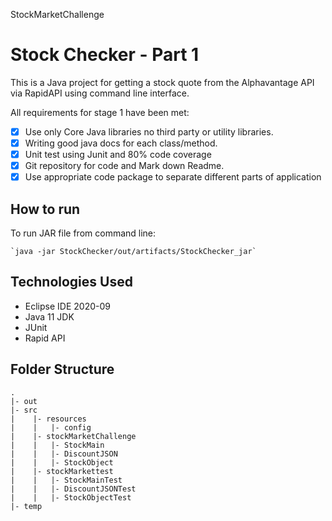 StockMarketChallenge

# Stock Checker - Part 1
This is a Java project for getting a stock quote from the Alphavantage API via RapidAPI using command line interface.

All requirements for stage 1 have been met:
- [x] Use only Core Java libraries no third party or utility libraries.
- [x] Writing good java docs for each class/method.
- [x] Unit test using Junit and 80% code coverage
- [x] Git repository for code and Mark down Readme.
- [x] Use appropriate code package to separate different parts of application

## How to run
To run JAR file from command line:

    `java -jar StockChecker/out/artifacts/StockChecker_jar`
    
## Technologies Used
- Eclipse IDE 2020-09
- Java 11 JDK
- JUnit
- Rapid API

## Folder Structure
```
.
|- out
|- src
|    |- resources
|    |   |- config
|    |- stockMarketChallenge
|    |   |- StockMain
|    |   |- DiscountJSON
|    |   |- StockObject       
|    |- stockMarkettest
|    |   |- StockMainTest
|    |   |- DiscountJSONTest
|    |   |- StockObjectTest 
|- temp

```